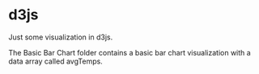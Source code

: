 # d3js
Just some visualization in d3js.

The Basic Bar Chart folder contains a basic bar chart visualization with a data array called avgTemps. 
